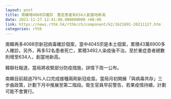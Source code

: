 ```yaml
---
layout: post
title: 南韓增4068宗確診　重症患者有634人創當地新高
date: 2021-11-27 12:41:08.000000000 +08:00
link: https://news.rthk.hk/rthk/ch/component/k2/1621691-20211127.htm
categories: rthk
---
```


南韓再多4068宗新冠病毒確診個案，當中4045宗是本土個案，累積43萬6900多人確診。另外，再多52名患者死亡，累積3492人染疫後不治。至於重症患者總數則增至634人，創當地新高。

韓聯社報道，當局將收緊部分防疫措施，詳情下周一公布。

南韓目前超過79%人口完成接種兩劑新冠疫苗。當局月初開展「與病毒共存」三步曲政策，計劃下月中推展至第二階段。衛生官員早前警告，若果疫情持續，計劃可能不會實行。
